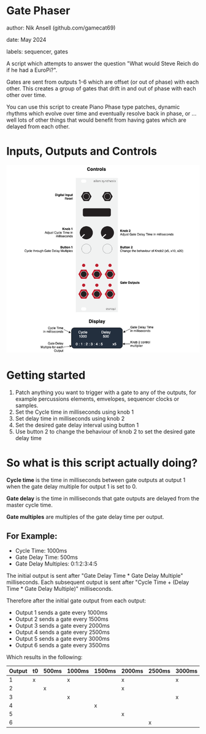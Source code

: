 # Gate Phaser

author: Nik Ansell (github.com/gamecat69)

date: May 2024

labels: sequencer, gates

A script which attempts to answer the question "What would Steve Reich do if he had a EuroPi?".

Gates are sent from outputs 1-6 which are offset (or out of phase) with each other. This creates a group of gates that drift in and out of phase with each other over time.

You can use this script to create Piano Phase type patches, dynamic rhythms which evolve over time and eventually resolve back in phase, or ... well lots of other things that would benefit from having gates which are delayed from each other.

# Inputs, Outputs and Controls

![Operating Diagram](./gate_phaser-docs/gate_phaser.png)
  
# Getting started

1. Patch anything you want to trigger with a gate to any of the outputs, for example
percussions elements, emvelopes, sequencer clocks or samples.
2. Set the Cycle time in milliseconds using knob 1
3. Set delay time in milliseconds using knob 2
4. Set the desired gate delay interval using button 1
5. Use button 2 to change the behaviour of knob 2 to set the desired gate delay time

# So what is this script actually doing?

**Cycle time** is the time in milliseconds between gate outputs at output 1 when the gate delay multiple for output 1 is set to 0.

**Gate delay** is the time in milliseconds that gate outputs are delayed from the master cycle time.

**Gate multiples** are multiples of the gate delay time per output.

## For Example:

- Cycle Time: 1000ms
- Gate Delay Time: 500ms
- Gate Delay Multiples: 0:1:2:3:4:5

The initial output is sent after "Gate Delay Time * Gate Delay Multiple" milliseconds.
Each subsequent output is sent after "Cycle Time + (Delay Time * Gate Delay Multiple)" milliseconds.

Therefore after the initial gate output from each output:

- Output 1 sends a gate every 1000ms 
- Output 2 sends a gate every 1500ms
- Output 3 sends a gate every 2000ms
- Output 4 sends a gate every 2500ms
- Output 5 sends a gate every 3000ms
- Output 6 sends a gate every 3500ms

Which results in the following:

| Output |   t0    | 500ms   | 1000ms  | 1500ms  | 2000ms  | 2500ms  | 3000ms  | 3500ms  | 4000ms  |
|--------|---------|---------|---------|---------|---------|---------|---------|---------|---------|
|   1    |    x    |         |    x    |         |    x    |         |    x    |         |    x    |
|   2    |         |    x    |         |         |    x    |         |         |    x    |         |
|   3    |         |         |    x    |         |         |         |    x    |         |         |
|   4    |         |         |         |    x    |         |         |         |         |    x    |
|   5    |         |         |         |         |    x    |         |         |         |         |
|   6    |         |         |         |         |         |    x    |         |         |         |


